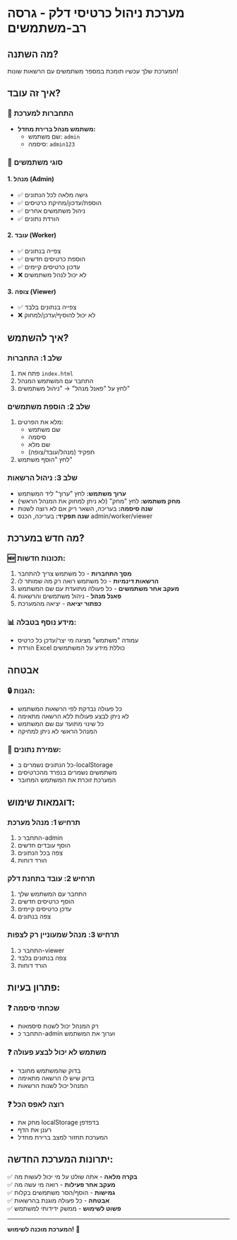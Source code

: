 # מערכת ניהול כרטיסי דלק - גרסה רב-משתמשים

## מה השתנה?

המערכת שלך עכשיו תומכת במספר משתמשים עם הרשאות שונות!

## איך זה עובד?

### 🔐 התחברות למערכת
- **משתמש מנהל ברירת מחדל:**
  - שם משתמש: `admin`
  - סיסמה: `admin123`

### 👥 סוגי משתמשים

#### 1. **מנהל (Admin)**
- ✅ גישה מלאה לכל הנתונים
- ✅ הוספת/עדכון/מחיקת כרטיסים
- ✅ ניהול משתמשים אחרים
- ✅ הורדת נתונים

#### 2. **עובד (Worker)**
- ✅ צפייה בנתונים
- ✅ הוספת כרטיסים חדשים
- ✅ עדכון כרטיסים קיימים
- ❌ לא יכול לנהל משתמשים

#### 3. **צופה (Viewer)**
- ✅ צפייה בנתונים בלבד
- ❌ לא יכול להוסיף/עדכן/למחוק

## איך להשתמש?

### שלב 1: התחברות
1. פתח את `index.html`
2. התחבר עם המשתמש המנהל
3. לחץ על "פאנל מנהל" → "ניהול משתמשים"

### שלב 2: הוספת משתמשים
1. מלא את הפרטים:
   - שם משתמש
   - סיסמה
   - שם מלא
   - תפקיד (מנהל/עובד/צופה)
2. לחץ "הוסף משתמש"

### שלב 3: ניהול הרשאות
- **ערוך משתמש:** לחץ "ערוך" ליד המשתמש
- **מחק משתמש:** לחץ "מחק" (לא ניתן למחוק את המנהל הראשי)
- **שנה סיסמה:** בעריכה, השאר ריק אם לא רוצה לשנות
- **שנה תפקיד:** בעריכה, הכנס admin/worker/viewer

## מה חדש במערכת?

### 🆕 תכונות חדשות:
1. **מסך התחברות** - כל משתמש צריך להתחבר
2. **הרשאות דינמיות** - כל משתמש רואה רק מה שמותר לו
3. **מעקב אחר משתמשים** - כל פעולה מתועדת עם שם המשתמש
4. **פאנל מנהל** - ניהול משתמשים והרשאות
5. **כפתור יציאה** - יציאה מהמערכת

### 📊 מידע נוסף בטבלה:
- עמודה "משתמש" מציגה מי יצר/עדכן כל כרטיס
- הורדת Excel כוללת מידע על המשתמשים

## אבטחה

### 🔒 הגנות:
- כל פעולה נבדקת לפי הרשאות המשתמש
- לא ניתן לבצע פעולות ללא הרשאה מתאימה
- כל שינוי מתועד עם שם המשתמש
- המנהל הראשי לא ניתן למחיקה

### 💾 שמירת נתונים:
- כל הנתונים נשמרים ב-localStorage
- משתמשים נשמרים בנפרד מהכרטיסים
- המערכת זוכרת את המשתמש המחובר

## דוגמאות שימוש:

### תרחיש 1: מנהל מערכת
1. התחבר כ-admin
2. הוסף עובדים חדשים
3. צפה בכל הנתונים
4. הורד דוחות

### תרחיש 2: עובד בתחנת דלק
1. התחבר עם המשתמש שלך
2. הוסף כרטיסים חדשים
3. עדכן כרטיסים קיימים
4. צפה בנתונים

### תרחיש 3: מנהל שמעוניין רק לצפות
1. התחבר כ-viewer
2. צפה בנתונים בלבד
3. הורד דוחות

## פתרון בעיות:

### ❓ שכחתי סיסמה
- רק המנהל יכול לשנות סיסמאות
- התחבר כ-admin וערוך את המשתמש

### ❓ משתמש לא יכול לבצע פעולה
- בדוק שהמשתמש מחובר
- בדוק שיש לו הרשאה מתאימה
- המנהל יכול לשנות הרשאות

### ❓ רוצה לאפס הכל
- מחק את localStorage בדפדפן
- רענן את הדף
- המערכת תחזור למצב ברירת מחדל

## יתרונות המערכת החדשה:

✅ **בקרה מלאה** - אתה שולט על מי יכול לעשות מה  
✅ **מעקב אחר פעילות** - רואה מי עשה מה  
✅ **גמישות** - הוסף/הסר משתמשים בקלות  
✅ **אבטחה** - כל פעולה מוגנת בהרשאות  
✅ **פשוט לשימוש** - ממשק ידידותי למשתמש  

---

**המערכת מוכנה לשימוש!** 🚀



